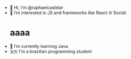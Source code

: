 - 👋 Hi, I’m @raphaelcastelar                                                
- 👀 I’m interested in JS and frameworks like React                       🌐 Social: <h1>aaaa </h1>  
- 🌱 I’m currently learning Java.
- 🇧🇷 I'm a brazilian programming student
<!---
raphaelcastelar/raphaelcastelar is a ✨ special ✨ repository because its `README.md` (this file) appears on your GitHub profile.
You can click the Preview link to take a look at your changes.
--->
